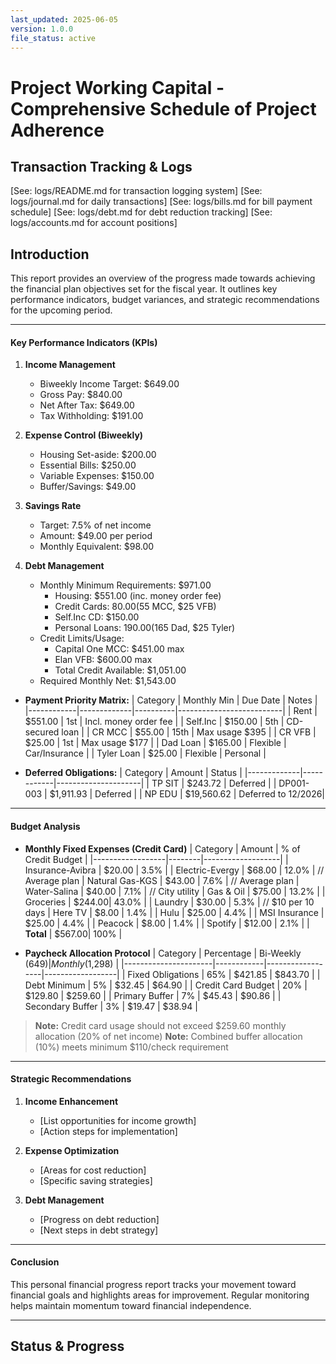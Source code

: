 ```yaml
---
last_updated: 2025-06-05
version: 1.0.0
file_status: active
---
```


# Project Working Capital - Comprehensive Schedule of Project Adherence

## Transaction Tracking & Logs
[See: logs/README.md for transaction logging system]
[See: logs/journal.md for daily transactions]
[See: logs/bills.md for bill payment schedule]
[See: logs/debt.md for debt reduction tracking]
[See: logs/accounts.md for account positions]

## Introduction

This report provides an overview of the progress made towards achieving the financial plan objectives set for the fiscal year. It outlines key performance indicators, budget variances, and strategic recommendations for the upcoming period.

---

#### Key Performance Indicators (KPIs)

1. **Income Management**
   - Biweekly Income Target: $649.00
   - Gross Pay: $840.00
   - Net After Tax: $649.00
   - Tax Withholding: $191.00

2. **Expense Control (Biweekly)**
   - Housing Set-aside: $200.00
   - Essential Bills: $250.00
   - Variable Expenses: $150.00
   - Buffer/Savings: $49.00

3. **Savings Rate**
   - Target: 7.5% of net income
   - Amount: $49.00 per period
   - Monthly Equivalent: $98.00

4. **Debt Management**
   - Monthly Minimum Requirements: $971.00
     * Housing: $551.00 (inc. money order fee)
     * Credit Cards: $80.00 ($55 MCC, $25 VFB)
     * Self.Inc CD: $150.00
     * Personal Loans: $190.00 ($165 Dad, $25 Tyler)
   - Credit Limits/Usage:
     * Capital One MCC: $451.00 max
     * Elan VFB: $600.00 max
     * Total Credit Available: $1,051.00
   - Required Monthly Net: $1,543.00

- **Payment Priority Matrix:**
  | Category    | Monthly Min | Due Date | Notes                    |
  |------------|-------------|----------|--------------------------|
  | Rent       | $551.00     | 1st      | Incl. money order fee   |
  | Self.Inc   | $150.00     | 5th      | CD-secured loan         |
  | CR MCC     | $55.00      | 15th     | Max usage $395          |
  | CR VFB     | $25.00      | 1st      | Max usage $177          |
  | Dad Loan   | $165.00     | Flexible | Car/Insurance           |
  | Tyler Loan | $25.00      | Flexible | Personal                |

- **Deferred Obligations:**
  | Category     | Amount     | Status              |
  |-------------|------------|---------------------|
  | TP SIT      | $243.72    | Deferred           |
  | DP001-003   | $1,911.93  | Deferred           |
  | NP EDU      | $19,560.62 | Deferred to 12/2026|

---

#### Budget Analysis

- **Monthly Fixed Expenses (Credit Card)**
  | Category          | Amount | % of Credit Budget |
  |------------------|--------|-------------------|
  | Insurance-Avibra  | $20.00 | 3.5%             |
  | Electric-Evergy   | $68.00 | 12.0%            | // Average plan
  | Natural Gas-KGS   | $43.00 | 7.6%             | // Average plan
  | Water-Salina      | $40.00 | 7.1%             | // City utility
  | Gas & Oil        | $75.00 | 13.2%            |
  | Groceries        | $244.00| 43.0%            |
  | Laundry          | $30.00 | 5.3%             |  // $10 per 10 days
  | Here TV          | $8.00  | 1.4%             |
  | Hulu             | $25.00 | 4.4%             |
  | MSI Insurance    | $25.00 | 4.4%             |
  | Peacock          | $8.00  | 1.4%             |
  | Spotify          | $12.00 | 2.1%             |
  | **Total**        | $567.00| 100%             |

- **Paycheck Allocation Protocol**
  | Category              | Percentage | Bi-Weekly ($649) | Monthly ($1,298) |
  |----------------------|------------|------------------|------------------|
  | Fixed Obligations    | 65%        | $421.85         | $843.70         |
  | Debt Minimum         | 5%         | $32.45          | $64.90          |
  | Credit Card Budget   | 20%        | $129.80         | $259.60         |
  | Primary Buffer       | 7%         | $45.43          | $90.86          |
  | Secondary Buffer     | 3%         | $19.47          | $38.94          |

> **Note:** Credit card usage should not exceed $259.60 monthly allocation (20% of net income)
> **Note:** Combined buffer allocation (10%) meets minimum $110/check requirement

---

#### Strategic Recommendations

1. **Income Enhancement**
   - [List opportunities for income growth]
   - [Action steps for implementation]

2. **Expense Optimization**
   - [Areas for cost reduction]
   - [Specific saving strategies]

3. **Debt Management**
   - [Progress on debt reduction]
   - [Next steps in debt strategy]

---

#### Conclusion

This personal financial progress report tracks your movement toward financial goals and highlights areas for improvement. Regular monitoring helps maintain momentum toward financial independence.

---

## Status & Progress
